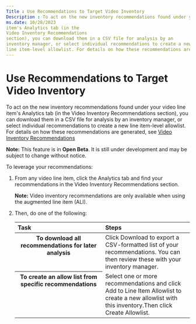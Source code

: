 ```yaml
---
Title : Use Recommendations to Target Video Inventory
Description : To act on the new inventory recommendations found under your video line
ms.date: 10/28/2023
item's Analytics tab (in the
Video Inventory Recommendations
section), you can download them in a CSV file for analysis by an
inventory manager, or select individual recommendations to create a new
line item-level allowlist. For details on how these recommendations are
---
```



# Use Recommendations to Target Video Inventory



To act on the new inventory recommendations found under your video line
item's Analytics tab (in the
Video Inventory Recommendations
section), you can download them in a CSV file for analysis by an
inventory manager, or select individual recommendations to create a new
line item-level allowlist. For details on how these recommendations are
generated, see
<a href="video-inventory-recommendations.md" class="xref"
title="To help traders discover new video inventory and maximize scale and performance, Monetize provides detailed recommendations at the line item level. These recommendations identify performant seller/domain combinations and can be found under the Video Inventory Recommendations section (under the Analytics tab) of each video ALI. You can download your recommendations to a CSV file, or use them to efficiently create new allowlists for targeting.">Video
Inventory Recommendations</a>







<b>Note:</b> This feature is in **Open Beta**.
It is still under development and may be subject to change without
notice.



To leverage your recommendations:





>

1.  From any video line item, click the
    Analytics tab and find your
    recommendations in the Video Inventory
    Recommendations section.
    

    

    <b>Note:</b> Video inventory
    recommendations are only available when using the augmented line
    item (ALI).

    

    
2.  Then, do one of the following:
    <table
    id="use-recommendations-to-target-video-inventory__choicetable-72628a79-0021-4afc-9559-883b490be969"
    class="simpletable choicetable choicetableborder" data-border="1"
    data-frame="hsides" data-rules="rows" data-cellpadding="4"
    data-cellspacing="0" data-summary="">
    <colgroup>
    <col style="width: 50%" />
    <col style="width: 50%" />
    </colgroup>
    <thead class="thead">
    <tr class="header sthead chhead">
    <th class="stentry choptionhd" scope="col"
    style="text-align: left; vertical-align: bottom;">Task</th>
    <th class="stentry chdeschd" scope="col"
    style="text-align: left; vertical-align: bottom;">Steps</th>
    </tr>
    </thead>
    <tbody>
    <tr class="odd strow chrow">
    <th class="stentry choption" style="vertical-align: top" scope="row">To
    download all recommendations for later analysis</th>
    <td class="stentry chdesc" style="vertical-align: top">Click <span
    class="ph uicontrol">Download to export a CSV-formatted list of
    your recommendations. You can then review these with your inventory
    manager.</td>
    </tr>
    <tr class="even strow chrow">
    <th class="stentry choption" style="vertical-align: top" scope="row">To
    create an allow list from specific recommendations</th>
    <td class="stentry chdesc" style="vertical-align: top">Select one or
    more recommendations and click Add to Line
    Item Allowlist to create a new allowlist with this inventory.Then
    click Create Allowlist.</td>
    </tr>
    </tbody>
    </table>







